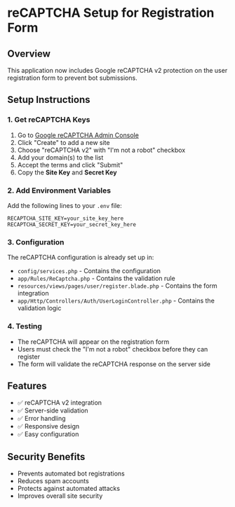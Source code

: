 # reCAPTCHA Setup for Registration Form

## Overview
This application now includes Google reCAPTCHA v2 protection on the user registration form to prevent bot submissions.

## Setup Instructions

### 1. Get reCAPTCHA Keys
1. Go to [Google reCAPTCHA Admin Console](https://www.google.com/recaptcha/admin)
2. Click "Create" to add a new site
3. Choose "reCAPTCHA v2" with "I'm not a robot" checkbox
4. Add your domain(s) to the list
5. Accept the terms and click "Submit"
6. Copy the **Site Key** and **Secret Key**

### 2. Add Environment Variables
Add the following lines to your `.env` file:

```env
RECAPTCHA_SITE_KEY=your_site_key_here
RECAPTCHA_SECRET_KEY=your_secret_key_here
```

### 3. Configuration
The reCAPTCHA configuration is already set up in:
- `config/services.php` - Contains the configuration
- `app/Rules/ReCaptcha.php` - Contains the validation rule
- `resources/views/pages/user/register.blade.php` - Contains the form integration
- `app/Http/Controllers/Auth/UserLoginController.php` - Contains the validation logic

### 4. Testing
- The reCAPTCHA will appear on the registration form
- Users must check the "I'm not a robot" checkbox before they can register
- The form will validate the reCAPTCHA response on the server side

## Features
- ✅ reCAPTCHA v2 integration
- ✅ Server-side validation
- ✅ Error handling
- ✅ Responsive design
- ✅ Easy configuration

## Security Benefits
- Prevents automated bot registrations
- Reduces spam accounts
- Protects against automated attacks
- Improves overall site security 